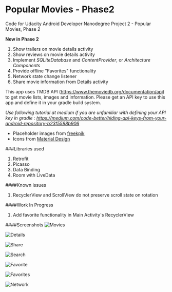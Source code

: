 # Popular Movies - Phase2
Code for Udacity Android Developer Nanodegree Project 2 - Popular Movies, Phase 2

**New in Phase 2**
1. Show trailers on movie details activity
2. Show reviews on movie details activity
3. Implement *SQLiteDatabase* and *ContentProvider*, or *Architecture Components*
4. Provide offline "Favorites" functionality
5. Network state change listener
6. Share movie information from Details activity


This app uses TMDB API (https://www.themoviedb.org/documentation/api) to get movie lists, images and information. Please get an API key to use this app and define it in your gradle build system.

*Use following tutorial at medium if you are unfamiliar with defining your API key in gradle : https://medium.com/code-better/hiding-api-keys-from-your-android-repository-b23f5598b906*

* Placeholder images from [freekpik](https://www.freepik.com)
* Icons from [Material Design](https://material.io/)

###Libraries used
1. Retrofit
2. Picasso
3. Data Binding
4. Room with LiveData

####Known issues
1. RecyclerView and ScrollView do not preserve scroll state on rotation

####Work In Progress
1. Add favorite functionality in Main Activity's RecyclerView

####Screenshots
![Movies](images/Movies_tab.gif)

![Details](images/View_Movie_Details.gif)

![Share](images/Share_Movie_Details.gif)

![Search](images/Search_Movies.gif)

![Favorite](images/Favorite_Unfavorite.gif)

![Favorites](images/View_Unmark_Favorite.gif)

![Network](images/Online_Offline_mode.gif)